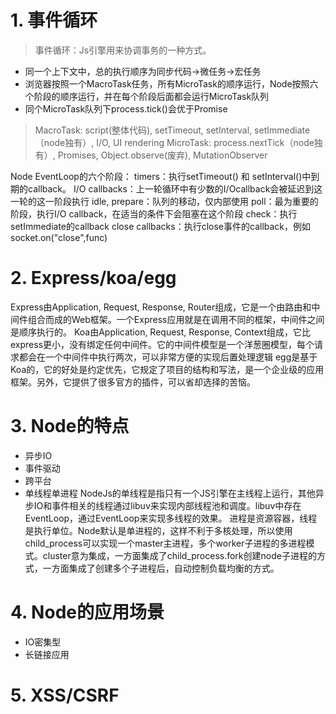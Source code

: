 # 1. 事件循环
>事件循环：Js引擎用来协调事务的一种方式。

* 同一个上下文中，总的执行顺序为同步代码->微任务->宏任务
* 浏览器按照一个MacroTask任务，所有MicroTask的顺序运行，Node按照六个阶段的顺序运行，并在每个阶段后面都会运行MicroTask队列
* 同个MicroTask队列下process.tick()会优于Promise


> MacroTask: script(整体代码), setTimeout, setInterval, setImmediate（node独有）, I/O, UI rendering
MicroTask: process.nextTick（node独有）, Promises, Object.observe(废弃), MutationObserver

Node EventLoop的六个阶段：
timers：执行setTimeout() 和 setInterval()中到期的callback。
I/O callbacks：上一轮循环中有少数的I/Ocallback会被延迟到这一轮的这一阶段执行
idle, prepare：队列的移动，仅内部使用
poll：最为重要的阶段，执行I/O callback，在适当的条件下会阻塞在这个阶段
check：执行setImmediate的callback
close callbacks：执行close事件的callback，例如socket.on("close",func)

# 2. Express/koa/egg
Express由Application, Request, Response, Router组成，它是一个由路由和中间件组合而成的Web框架。一个Express应用就是在调用不同的框架，中间件之间是顺序执行的。
Koa由Application, Request, Response, Context组成，它比express更小，没有绑定任何中间件。它的中间件模型是一个洋葱圈模型，每个请求都会在一个中间件中执行两次，可以非常方便的实现后置处理逻辑
egg是基于Koa的，它的好处是约定优先，它规定了项目的结构和写法，是一个企业级的应用框架。另外，它提供了很多官方的插件，可以省却选择的苦恼。

# 3. Node的特点
* 异步IO
* 事件驱动
* 跨平台
* 单线程单进程
NodeJs的单线程是指只有一个JS引擎在主线程上运行，其他异步IO和事件相关的线程通过libuv来实现内部线程池和调度。libuv中存在EventLoop，通过EventLoop来实现多线程的效果。
进程是资源容器，线程是执行单位。Node默认是单进程的，这样不利于多核处理，所以使用child_process可以实现一个master主进程，多个worker子进程的多进程模式。cluster意为集成，一方面集成了child_process.fork创建node子进程的方式，一方面集成了创建多个子进程后，自动控制负载均衡的方式。

# 4. Node的应用场景
* IO密集型
* 长链接应用

# 5. XSS/CSRF
